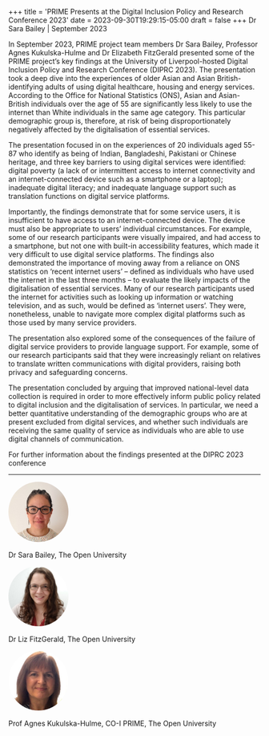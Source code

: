 +++
title = 'PRIME Presents at the Digital Inclusion Policy and Research Conference 2023'
date = 2023-09-30T19:29:15-05:00
draft = false
+++
Dr Sara Bailey | September 2023  

In September 2023, PRIME project team members Dr Sara Bailey, Professor Agnes Kukulska-Hulme and Dr Elizabeth FitzGerald presented some of the PRIME project’s key findings at the University of Liverpool-hosted Digital Inclusion Policy and Research Conference (DIPRC 2023). The presentation took a deep dive into the experiences of older Asian and Asian British-identifying adults of using digital healthcare, housing and energy services. According to the Office for National Statistics (ONS), Asian and Asian-British individuals over the age of 55 are significantly less likely to use the internet than White individuals in the same age category. This particular demographic group is, therefore, at risk of being disproportionately negatively affected by the digitalisation of essential services.  

The presentation focused in on the experiences of 20 individuals aged 55-87 who identify as being of Indian, Bangladeshi, Pakistani or Chinese heritage, and three key barriers to using digital services were identified: digital poverty (a lack of or intermittent access to internet connectivity and an internet-connected device such as a smartphone or a laptop); inadequate digital literacy; and inadequate language support such as translation functions on digital service platforms.  

Importantly, the findings demonstrate that for some service users, it is insufficient to have access to an internet-connected device. The device must also be appropriate to users’ individual circumstances. For example, some of our research participants were visually impaired, and had access to a smartphone, but not one with built-in accessibility features, which made it very difficult to use digital service platforms. The findings also demonstrated the importance of moving away from a reliance on ONS statistics on ‘recent internet users’ – defined as individuals who have used the internet in the last three months – to evaluate the likely impacts of the digitalisation of essential services. Many of our research participants used the internet for activities such as looking up information or watching television, and as such, would be defined as ‘internet users’. They were, nonetheless, unable to navigate more complex digital platforms such as those used by many service providers. 

The presentation also explored some of the consequences of the failure of digital service providers to provide language support. For example, some of our research participants said that they were increasingly reliant on relatives to translate written communications with digital providers, raising both privacy and safeguarding concerns.  

The presentation concluded by arguing that improved national-level data collection is required in order to more effectively inform public policy related to digital inclusion and the digitalisation of services. In particular, we need a better quantitative understanding of the demographic groups who are at present excluded from digital services, and whether such individuals are receiving the same quality of service as individuals who are able to use digital channels of communication.

For further information about the findings presented at the DIPRC 2023 conference 

--- 

<div class="row" style="margin-bottom: 0.5em;">

  <!-- Person 1 -->
  <div class="col-lg-4">
    <div class="team-image d-flex align-items-center justify-content-start">
      <img alt="Photo of Dr Sara Bailey" src="/images/team/sara-bailey.jpg" style="width:120px;height:120px;object-fit:cover;border-radius:50%;">
    </div>
    <div class="team-meta d-flex align-items-center justify-content-start mt-2">
      <p class="team-name mb-0" style="text-align:left;width:100%;">Dr Sara Bailey, The Open University</p>
    </div>
  </div>

  <!-- Person 2 -->
  <div class="col-lg-4">
    <div class="team-image d-flex align-items-center justify-content-start">
      <img alt="Photo of Dr Liz FitzGerald" src="/images/team/elizabeth-fitzgerald.jpg" style="width:120px;height:120px;object-fit:cover;border-radius:50%;">
    </div>
    <div class="team-meta d-flex align-items-center justify-content-start mt-2">
      <p class="team-name mb-0" style="text-align:left;width:100%;">Dr Liz FitzGerald, The Open University</p>
    </div>
  </div>

  <!-- Person 3 -->
  <div class="col-lg-4">
    <div class="team-image d-flex align-items-center justify-content-start">
      <img alt="Photo of Professor Agnes Kukulska-Hulme" src="/images/team/agnes-kukulska.jpg" style="width:120px;height:120px;object-fit:cover;border-radius:50%;">
    </div>
    <div class="team-meta d-flex align-items-center justify-content-start mt-2">
      <p class="team-name mb-0" style="text-align:left;width:100%;">Prof Agnes Kukulska-Hulme, CO-I PRIME, The Open University</p>
    </div>
  </div>

</div>







